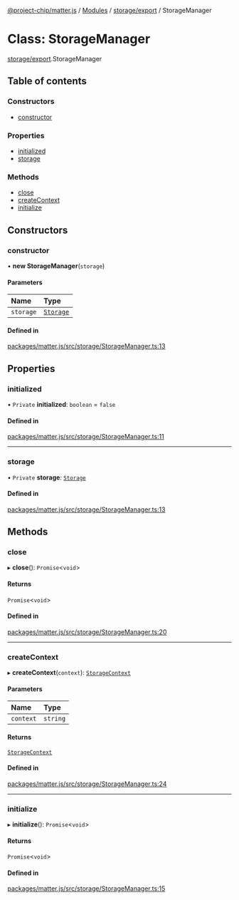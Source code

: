 [@project-chip/matter.js](../README.md) / [Modules](../modules.md) / [storage/export](../modules/storage_export.md) / StorageManager

# Class: StorageManager

[storage/export](../modules/storage_export.md).StorageManager

## Table of contents

### Constructors

- [constructor](storage_export.StorageManager.md#constructor)

### Properties

- [initialized](storage_export.StorageManager.md#initialized)
- [storage](storage_export.StorageManager.md#storage)

### Methods

- [close](storage_export.StorageManager.md#close)
- [createContext](storage_export.StorageManager.md#createcontext)
- [initialize](storage_export.StorageManager.md#initialize)

## Constructors

### constructor

• **new StorageManager**(`storage`)

#### Parameters

| Name | Type |
| :------ | :------ |
| `storage` | [`Storage`](storage_export.Storage.md) |

#### Defined in

[packages/matter.js/src/storage/StorageManager.ts:13](https://github.com/project-chip/matter.js/blob/ac2c2688/packages/matter.js/src/storage/StorageManager.ts#L13)

## Properties

### initialized

• `Private` **initialized**: `boolean` = `false`

#### Defined in

[packages/matter.js/src/storage/StorageManager.ts:11](https://github.com/project-chip/matter.js/blob/ac2c2688/packages/matter.js/src/storage/StorageManager.ts#L11)

___

### storage

• `Private` **storage**: [`Storage`](storage_export.Storage.md)

#### Defined in

[packages/matter.js/src/storage/StorageManager.ts:13](https://github.com/project-chip/matter.js/blob/ac2c2688/packages/matter.js/src/storage/StorageManager.ts#L13)

## Methods

### close

▸ **close**(): `Promise`<`void`\>

#### Returns

`Promise`<`void`\>

#### Defined in

[packages/matter.js/src/storage/StorageManager.ts:20](https://github.com/project-chip/matter.js/blob/ac2c2688/packages/matter.js/src/storage/StorageManager.ts#L20)

___

### createContext

▸ **createContext**(`context`): [`StorageContext`](storage_export.StorageContext.md)

#### Parameters

| Name | Type |
| :------ | :------ |
| `context` | `string` |

#### Returns

[`StorageContext`](storage_export.StorageContext.md)

#### Defined in

[packages/matter.js/src/storage/StorageManager.ts:24](https://github.com/project-chip/matter.js/blob/ac2c2688/packages/matter.js/src/storage/StorageManager.ts#L24)

___

### initialize

▸ **initialize**(): `Promise`<`void`\>

#### Returns

`Promise`<`void`\>

#### Defined in

[packages/matter.js/src/storage/StorageManager.ts:15](https://github.com/project-chip/matter.js/blob/ac2c2688/packages/matter.js/src/storage/StorageManager.ts#L15)
